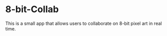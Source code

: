 # 8-bit-Collab
This is a small app that allows users to collaborate on 8-bit pixel art in real time. 

